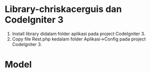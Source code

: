 # Library-chriskacerguis dan CodeIgniter 3
1. Install library didalam folder aplikasi pada project CodeIgniter 3.
2. Copy file Rest.php kedalam folder Aplikasi->Config pada project CodeIgniter 3.

# Model
